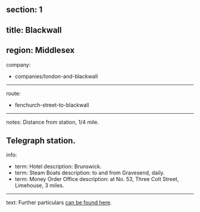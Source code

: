 section: 1
----
title: Blackwall
----
region: Middlesex
----
company:
- companies/london-and-blackwall
----
route:
- fenchurch-street-to-blackwall
----
notes: Distance from station, 1/4 mile.

Telegraph station.
----
info:
- term: Hotel
  description: Brunswick.
- term: Steam Boats
  description: to and from Gravesend, daily.
- term: Money Order Office
  description: at No. 53, Three Colt Street, Limehouse, 3 miles.
----
text: Further particulars [can be found here](/routes/london-bridge-to-herne-bay#blackwall).
